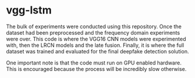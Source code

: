 # vgg-lstm
The bulk of experiments were conducted using this repository. Once the dataset had been preprocessed and the frequency domain experiments were over. This code is where the VGG16 CNN models were experimented with, then the LRCN models and the late fusion. Finally, it is where the full dataset was trained and evaluated for the final deepfake detection solution.

One important note is that the code must run on GPU enabled hardware. This is encouraged because the process will be incredibly slow otherwise.